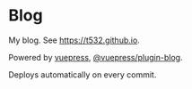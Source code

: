 # Blog

My blog. See https://t532.github.io.

Powered by [vuepress](https://vuepress.vuejs.org), [@vuepress/plugin-blog](https://vuepress-plugin-blog.ulivz.com).

Deploys automatically on every commit.
